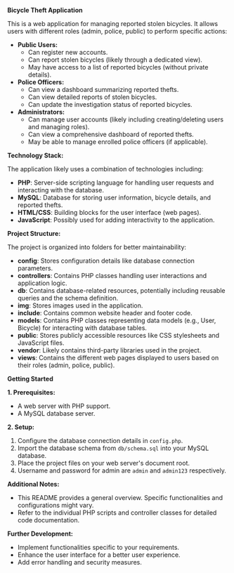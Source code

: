 **Bicycle Theft Application**

This is a web application for managing reported stolen bicycles. It allows users with different roles (admin, police, public) to perform specific actions:

- **Public Users:**
  - Can register new accounts.
  - Can report stolen bicycles (likely through a dedicated view).
  - May have access to a list of reported bicycles (without private details).
- **Police Officers:**
  - Can view a dashboard summarizing reported thefts.
  - Can view detailed reports of stolen bicycles.
  - Can update the investigation status of reported bicycles.
- **Administrators:**
  - Can manage user accounts (likely including creating/deleting users and managing roles).
  - Can view a comprehensive dashboard of reported thefts.
  - May be able to manage enrolled police officers (if applicable).

**Technology Stack:**

The application likely uses a combination of technologies including:

- **PHP**: Server-side scripting language for handling user requests and interacting with the database.
- **MySQL**: Database for storing user information, bicycle details, and reported thefts.
- **HTML/CSS**: Building blocks for the user interface (web pages).
- **JavaScript**: Possibly used for adding interactivity to the application.

**Project Structure:**

The project is organized into folders for better maintainability:

- **config**: Stores configuration details like database connection parameters.
- **controllers**: Contains PHP classes handling user interactions and application logic.
- **db**: Contains database-related resources, potentially including reusable queries and the schema definition.
- **img**: Stores images used in the application.
- **include**: Contains common website header and footer code.
- **models**: Contains PHP classes representing data models (e.g., User, Bicycle) for interacting with database tables.
- **public**: Stores publicly accessible resources like CSS stylesheets and JavaScript files.
- **vendor**: Likely contains third-party libraries used in the project.
- **views**: Contains the different web pages displayed to users based on their roles (admin, police, public).

**Getting Started**

**1. Prerequisites:**

- A web server with PHP support.
- A MySQL database server.

**2. Setup:**

1. Configure the database connection details in `config.php`.
2. Import the database schema from `db/schema.sql` into your MySQL database.
3. Place the project files on your web server's document root.
4. Username and password for admin are `admin` and `admin123` respectively.

**Additional Notes:**

- This README provides a general overview. Specific functionalities and configurations might vary.
- Refer to the individual PHP scripts and controller classes for detailed code documentation.

**Further Development:**

- Implement functionalities specific to your requirements.
- Enhance the user interface for a better user experience.
- Add error handling and security measures.

